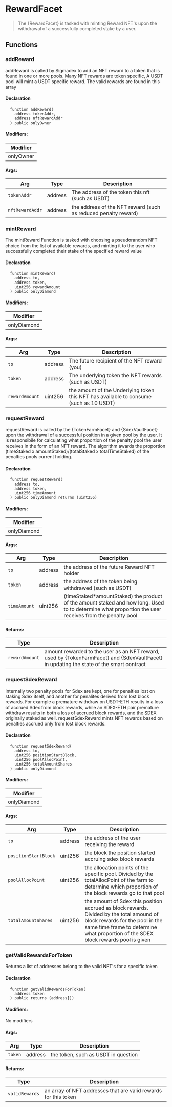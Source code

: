 
# RewardFacet



> The {RewardFacet} is tasked with minting Reward NFT's upon the withdrawal of a successfully completed stake by a user.




## Functions

### addReward
addReward is called by Sigmadex to add an NFT reward to a token that is found in one or more pools.  Many NFT rewards are token specific, A USDT pool will mint a USDT specific reward.  The valid rewards are found in this array



#### Declaration
```solidity
  function addReward(
    address tokenAddr,
    address nftRewardAddr
  ) public onlyOwner
```

#### Modifiers:
| Modifier |
| --- |
| onlyOwner |

#### Args:
| Arg | Type | Description |
| --- | --- | --- |
|`tokenAddr` | address | The address of the token this nft (such as USDT)
|`nftRewardAddr` | address | the address of the NFT reward (such as reduced penalty reward)

### mintReward
The mintReward Function is tasked with choosing a pseudorandom NFT choice from the list of available rewards, and minting it to the user who successfully completed their stake of the specified reward value



#### Declaration
```solidity
  function mintReward(
    address to,
    address token,
    uint256 rewardAmount
  ) public onlyDiamond
```

#### Modifiers:
| Modifier |
| --- |
| onlyDiamond |

#### Args:
| Arg | Type | Description |
| --- | --- | --- |
|`to` | address | The future recipient of the NFT reward (you)
|`token` | address | The underlying token the NFT rewards (such as USDT)
|`rewardAmount` | uint256 | the amount of the Underlying token this NFT has available to consume (such as 10 USDT)

### requestReward
requestReward is called by the {TokenFarmFacet} and {SdexVaultFacet} upon the withdrawal of a successful position in a given pool by the user.  It is responsibile for calculating what proportion of the penalty pool the user receives in the form of an NFT reward.  The algorithm awards the proportion (timeStaked x amountStaked)/(totalStaked x totalTimeStaked) of the penalties pools current holding.



#### Declaration
```solidity
  function requestReward(
    address to,
    address token,
    uint256 timeAmount
  ) public onlyDiamond returns (uint256)
```

#### Modifiers:
| Modifier |
| --- |
| onlyDiamond |

#### Args:
| Arg | Type | Description |
| --- | --- | --- |
|`to` | address | the address of the future Reward NFT holder
|`token` | address | the address of the token being withdrawed (such as USDT)
|`timeAmount` | uint256 | (timeStaked*amountStaked) the product of the amount staked and how long.  Used to to determine what proportion the user receives from the penalty pool 

#### Returns:
| Type | Description |
| --- | --- |
|`rewardAmount` | amount rewarded to the user as an NFT reward, used by {TokenFarmFacet} and {SdexVaultFacet} in updating the state of the smart contract
### requestSdexReward
Internally two penalty pools for Sdex are kept, one for penalties lost on staking Sdex itself, and another for penalites derived from lost block rewards. For example a premature withdraw on USDT-ETH results in a loss of accrued Sdex from block rewards, while an SDEX-ETH pair premature withdraw results in both a loss of accrued block rewards, and the SDEX originally staked as well. requestSdexReward mints NFT rewards based on penalties accrued only from lost block rewards.



#### Declaration
```solidity
  function requestSdexReward(
    address to,
    uint256 positionStartBlock,
    uint256 poolAllocPoint,
    uint256 totalAmountShares
  ) public onlyDiamond
```

#### Modifiers:
| Modifier |
| --- |
| onlyDiamond |

#### Args:
| Arg | Type | Description |
| --- | --- | --- |
|`to` | address | the address of the user receiving the reward
|`positionStartBlock` | uint256 | the block the position started accruing sdex block rewards
|`poolAllocPoint` | uint256 | the allocation points of the specific pool. Divided by the totalAllocPoint of the farm to determine which proportion of the block rewards go to that pool
|`totalAmountShares` | uint256 | the amount of Sdex this position accrued as block rewards. Divided by the total amound of block rewards for the pool in the same time frame to determine what proportion of the SDEX block rewards pool is given

### getValidRewardsForToken
Returns a list of addresses belong to the valid NFT's for a specific token



#### Declaration
```solidity
  function getValidRewardsForToken(
    address token
  ) public returns (address[])
```

#### Modifiers:
No modifiers

#### Args:
| Arg | Type | Description |
| --- | --- | --- |
|`token` | address | the token, such as USDT in question

#### Returns:
| Type | Description |
| --- | --- |
|`validRewards` | an array of NFT addresses that are valid rewards for this token


